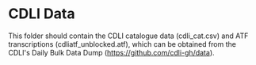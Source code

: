 # CDLI Data

This folder should contain the CDLI catalogue data (cdli_cat.csv) and ATF transcriptions (cdliatf_unblocked.atf), which can be obtained from the CDLI's Daily Bulk Data Dump (https://github.com/cdli-gh/data).
